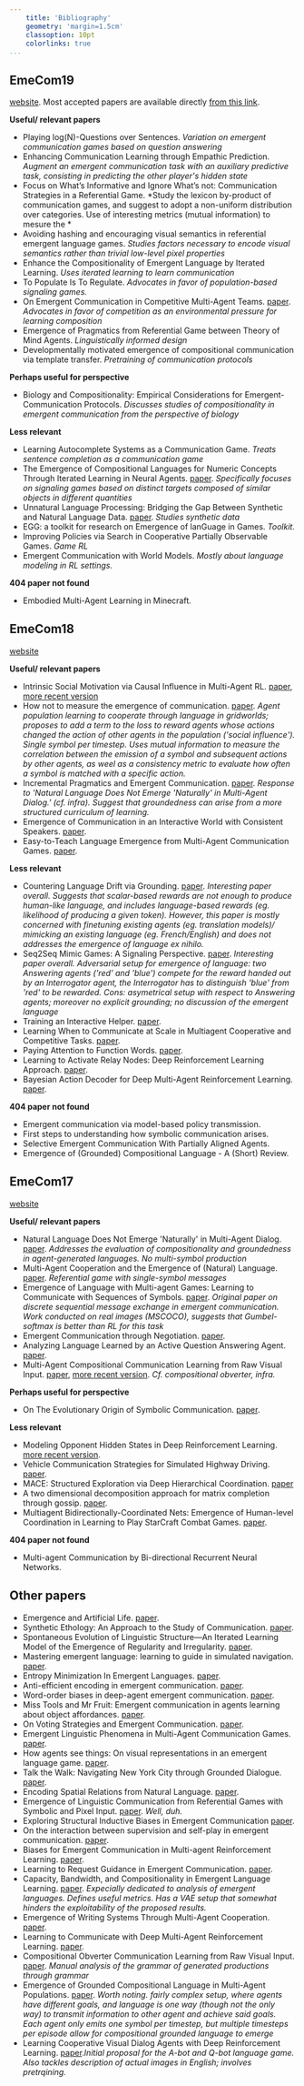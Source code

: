 ```yaml
---
    title: 'Bibliography'
    geometry: 'margin=1.5cm'
    classoption: 10pt
    colorlinks: true
...
```


## EmeCom19

[website](https://sites.google.com/view/emecom2019/home). Most accepted papers are available directly [from this link](https://sites.google.com/view/emecom2019/accepted-papers).

**Useful/ relevant papers**

 - Playing log(N)-Questions over Sentences. *Variation on emergent communication games based on question answering*
 - Enhancing Communication Learning through Empathic Prediction. *Augment an emergent communication task with an auxiliary predictive task, consisting in predicting the other player's hidden state*
 - Focus on What’s Informative and Ignore What’s not: Communication Strategies in a Referential Game. *Study the lexicon by-product of communication games, and suggest to adopt a non-uniform distribution over categories. Use of interesting metrics (mutual information) to mesure the *
 - Avoiding hashing and encouraging visual semantics in referential emergent language games. *Studies factors necessary to encode visual semantics rather than trivial low-level pixel properties*
 - Enhance the Compositionality of Emergent Language by Iterated Learning. *Uses iterated learning to learn communication*
 - To Populate Is To Regulate. *Advocates in favor of population-based signaling games.*
 - On Emergent Communication in Competitive Multi-Agent Teams. [paper](https://www.semanticscholar.org/paper/On-Emergent-Communication-in-Competitive-Teams-Liang-Chen/e1d308595eaa253574cda03e7f5fdcff38abb42e). *Advocates in favor of competition as an environmental pressure for learning composition*
 - Emergence of Pragmatics from Referential Game between Theory of Mind Agents. *Linguistically informed design*
 - Developmentally motivated emergence of compositional communication via template transfer. *Pretraining of communication protocols*


**Perhaps useful for perspective**

 - Biology and Compositionality: Empirical Considerations for Emergent-Communication Protocols. *Discusses studies of compositionality in emergent communication from the perspective of biology*

 **Less relevant**

 - Learning Autocomplete Systems as a Communication Game. *Treats sentence completion as a communication game*
 - The Emergence of Compositional Languages for Numeric Concepts Through Iterated Learning in Neural Agents. [paper](https://arxiv.org/abs/1910.05291). *Specifically focuses on signaling games based on distinct targets composed of similar objects in different quantities*
 - Unnatural Language Processing: Bridging the Gap Between Synthetic and Natural Language Data. [paper](https://alanamarzoev.github.io/pdfs/unnatural_language.pdf). *Studies synthetic data*
 - EGG: a toolkit for research on Emergence of lanGuage in Games. *Toolkit.*
 - Improving Policies via Search in Cooperative Partially Observable Games. *Game RL*
 - Emergent Communication with World Models. *Mostly about language modeling in RL settings.*


**404 paper not found**

 - Embodied Multi-Agent Learning in Minecraft.

## EmeCom18

[website](https://sites.google.com/site/emecom2018/)

**Useful/ relevant papers**

 - Intrinsic Social Motivation via Causal Influence in Multi-Agent RL. [paper](https://deepmind.com/research/publications/intrinsic-social-motivation-causal-influence-multi-agent-rl), [more recent version](https://arxiv.org/abs/1810.08647v4)
 - How not to measure the emergence of communication. [paper](https://arxiv.org/abs/1903.05168). *Agent population learning to cooperate through language in gridworlds; proposes to add a term to the loss to reward agents whose actions changed the action of other agents in the population ('social influence'). Single symbol per timestep. Uses mutual information to measure the correlation between the emission of a symbol and subsequent actions by other agents, as weel as a consistency metric to evaluate how often a symbol is matched with a specific action.*
 - Incremental Pragmatics and Emergent Communication. [paper](https://www.semanticscholar.org/paper/Incremental-Pragmatics-and-Emergent-Communication-Tomlin-Pavlick/6f899e069ed79860ccb3baaa5f9bae825441258a). *Response to 'Natural Language Does Not Emerge 'Naturally' in Multi-Agent Dialog.' (cf. infra). Suggest that groundedness can arise from a more structured curriculum of learning.*
 - Emergence of Communication in an Interactive World with Consistent Speakers. [paper](https://arxiv.org/abs/1809.00549).
 - Easy-to-Teach Language Emergence from Multi-Agent Communication Games. [paper](https://arxiv.org/abs/1906.02403).

**Less relevant**

 - Countering Language Drift via Grounding. [paper](https://arxiv.org/abs/1909.04499). *Interesting paper overall. Suggests that scalar-based rewards are not enough to produce human-like language, and includes language-based rewards (eg. likelihood of producing a given token). However, this paper is mostly concerned with finetuning existing agents (eg. translation models)/ mimicking an existing language (eg. French/English) and does not addresses the emergence of language ex nihilo.*
 - Seq2Seq Mimic Games: A Signaling Perspective. [paper](https://arxiv.org/abs/1811.06564). *Interesting paper overall. Adversarial setup for emergence of language: two Answering agents ('red' and 'blue') compete for the reward handed out by an Interrogator agent, the Interrogator has to distinguish 'blue' from 'red' to be rewarded. Cons: asymetrical setup with respect to Answering agents; moreover no explicit grounding; no discussion of the emergent language*
 - Training an Interactive Helper. [paper](https://arxiv.org/abs/1906.10165).
 - Learning When to Communicate at Scale in Multiagent Cooperative and Competitive Tasks. [paper](https://openreview.net/forum?id=rye7knCqK7).
 - Paying Attention to Function Words. [paper](https://arxiv.org/abs/1909.11060).
 - Learning to Activate Relay Nodes: Deep Reinforcement Learning Approach. [paper](https://arxiv.org/abs/1811.09759).
 - Bayesian Action Decoder for Deep Multi-Agent Reinforcement Learning. [paper](https://arxiv.org/abs/1811.01458).

**404 paper not found**

 - Emergent communication via model-based policy transmission.
 - First steps to understanding how symbolic communication arises.
 - Selective Emergent Communication With Partially Aligned Agents.
 - Emergence of (Grounded) Compositional Language - A (Short) Review.

## EmeCom17

[website](https://sites.google.com/site/emecom2017/)

**Useful/ relevant papers**

 - Natural Language Does Not Emerge 'Naturally' in Multi-Agent Dialog. [paper](https://arxiv.org/abs/1706.08502). *Addresses the evaluation of compositionality and groundedness in agent-generated languages. No multi-symbol production*
 - Multi-Agent Cooperation and the Emergence of (Natural) Language. [paper](https://arxiv.org/abs/1612.07182). *Referential game with single-symbol messages*
 - Emergence of Language with Multi-agent Games: Learning to Communicate with Sequences of Symbols. [paper](https://arxiv.org/abs/1705.11192). *Original paper on discrete sequential message exchange in emergent communication. Work conducted on real images (MSCOCO), suggests that Gumbel-softmax is better than RL for this task*
 - Emergent Communication through Negotiation. [paper](https://arxiv.org/abs/1804.03980).
 - Analyzing Language Learned by an Active Question Answering Agent. [paper](https://arxiv.org/abs/1801.07537).
 - Multi-Agent Compositional Communication Learning from Raw Visual Input. [paper](https://www.semanticscholar.org/paper/Multi-Agent-Compositional-Communication-Learning-Choi-Lazaridou/08bbcf6f753a4889f57cede3b0bdedb56024cc03), [more recent version](https://openreview.net/forum?id=rknt2Be0-). *Cf. compositional obverter, infra.*

**Perhaps useful for perspective**

 - On The Evolutionary Origin of Symbolic Communication. [paper](https://www.nature.com/articles/srep34615).

**Less relevant**

 - Modeling Opponent Hidden States in Deep Reinforcement Learning. [more recent version](https://arxiv.org/abs/1802.09640).
 - Vehicle Communication Strategies for Simulated Highway Driving. [paper](https://www.semanticscholar.org/paper/Vehicle-Communication-Strategies-for-Simulated-Resnick-Kulikov/05a1c483e68d8af0a4133b902e5c8f62a656e65e).
 - MACE: Structured Exploration via Deep Hierarchical Coordination. [paper](https://openreview.net/forum?id=HyunpgbR-)
 - A two dimensional decomposition approach for matrix completion through gossip. [paper](https://arxiv.org/abs/1711.07684).
 - Multiagent Bidirectionally-Coordinated Nets: Emergence of Human-level Coordination in Learning to Play StarCraft Combat Games. [paper](https://arxiv.org/abs/1703.10069).

**404 paper not found**

 - Multi-agent Communication by Bi-directional Recurrent Neural Networks.

## Other papers

 - Emergence and Artificial Life. [paper](https://www.researchgate.net/publication/4048749_Emergence_and_artificial_life).
 - Synthetic Ethology: An Approach to the Study of Communication. [paper](http://citeseerx.ist.psu.edu/viewdoc/summary?doi=10.1.1.33.6635).
 - Spontaneous Evolution of Linguistic Structure—An Iterated Learning Model of the Emergence of Regularity and Irregularity. [paper](https://ieeexplore.ieee.org/document/918430 ).
 - Mastering emergent language: learning to guide in simulated navigation. [paper](https://arxiv.org/abs/1908.05135).
 - Entropy Minimization In Emergent Languages. [paper](https://arxiv.org/abs/1905.13687).
 - Anti-efficient encoding in emergent communication. [paper](https://arxiv.org/abs/1905.12561).
 - Word-order biases in deep-agent emergent communication. [paper](https://arxiv.org/abs/1905.12330).
 - Miss Tools and Mr Fruit: Emergent communication in agents learning about object affordances. [paper](https://arxiv.org/abs/1905.11871).
 - On Voting Strategies and Emergent Communication. [paper](https://arxiv.org/abs/1902.06897).
 - Emergent Linguistic Phenomena in Multi-Agent Communication Games. [paper](https://arxiv.org/abs/1901.08706).
 - How agents see things: On visual representations in an emergent language game. [paper](https://arxiv.org/abs/1808.10696).
 - Talk the Walk: Navigating New York City through Grounded Dialogue. [paper](https://arxiv.org/abs/1807.03367).
 - Encoding Spatial Relations from Natural Language. [paper](https://arxiv.org/abs/1807.01670).
 - Emergence of Linguistic Communication from Referential Games with Symbolic and Pixel Input. [paper](https://arxiv.org/abs/1804.03984). *Well, duh.*
 - Exploring Structural Inductive Biases in Emergent Communication [paper](https://arxiv.org/abs/2002.01335).
 - On the interaction between supervision and self-play in emergent communication. [paper](https://arxiv.org/abs/2002.01093).
 - Biases for Emergent Communication in Multi-agent Reinforcement Learning. [paper](https://arxiv.org/abs/1912.05676).
 - Learning to Request Guidance in Emergent Communication. [paper](https://arxiv.org/abs/1912.05525).
 - Capacity, Bandwidth, and Compositionality in Emergent Language Learning. [paper](https://arxiv.org/abs/1910.11424). *Expecially dedicated to analysis of emergent languages. Defines useful metrics. Has a VAE setup that somewhat hinders the exploitability of the proposed results.*
 - Emergence of Writing Systems Through Multi-Agent Cooperation. [paper](https://arxiv.org/abs/1910.00741).
 - Learning to Communicate with Deep Multi-Agent Reinforcement Learning. [paper](https://arxiv.org/abs/1605.06676).
 - Compositional Obverter Communication Learning from Raw Visual Input. [paper](https://openreview.net/forum?id=rknt2Be0-). *Manual analysis of the grammar of generated productions through grammar*
 - Emergence of Grounded Compositional Language in Multi-Agent Populations. [paper](https://www.semanticscholar.org/paper/Emergence-of-Grounded-Compositional-Language-in-Mordatch-Abbeel/5d2f5c2dc11c18c0d45203e2b980fe375a56d774). *Worth noting. fairly complex setup, where agents have different goals, and language is one way (though not the only way) to transmit information to other agent and achieve said goals. Each agent only emits one symbol per timestep, but multiple timesteps per episode allow for compositional grounded language to emerge*
 - Learning Cooperative Visual Dialog Agents with Deep Reinforcement Learning. [paper](https://arxiv.org/abs/1703.06585).*Initial proposal for the A-bot and Q-bot language game. Also tackles description of actual images in English; involves pretrqining.*
